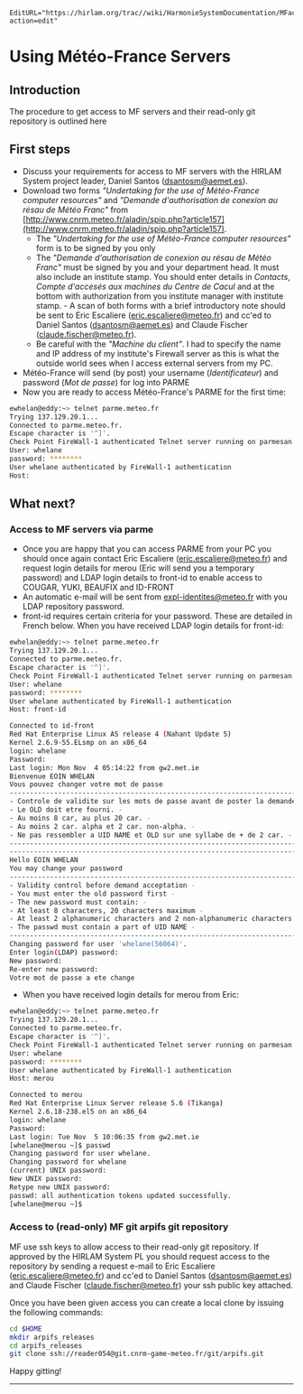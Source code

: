 ```@meta
EditURL="https://hirlam.org/trac//wiki/HarmonieSystemDocumentation/MFaccess?action=edit"
```
# Using Météo-France Servers

## Introduction

The procedure to get access to MF servers and their read-only git repository is outlined here

## First steps
 * Discuss your requirements for access to MF servers with the HIRLAM System project leader, Daniel Santos (dsantosm@aemet.es).
 * Download two forms *"Undertaking for the use of Météo-France computer resources"* and *"Demande d'authorisation de conexion au résau de Météo Franc"* from [http://www.cnrm.meteo.fr/aladin/spip.php?article157](http://www.cnrm.meteo.fr/aladin/spip.php?article157). 
   - The *"Undertaking for the use of Météo-France computer resources"* form  is to be signed by you only
   - The *"Demande d'authorisation de conexion au résau de Météo Franc"* must be signed by you and your department head. It must also include an institute stamp. You should enter details in *Contacts*, *Compte d'accesés aux machines du Centre de Cacul* and at the bottom with authorization from you institute manager with institute stamp.   - A scan of both forms with a brief introductory note should be sent to Eric Escaliere (eric.escaliere@meteo.fr) and cc'ed to Daniel Santos (dsantosm@aemet.es) and Claude Fischer (claude.fischer@meteo.fr).
   - Be careful with the *"Machine du client"*. I had to specify the name and IP address of my institute's Firewall server as this is what the outside world sees when I access external servers from my PC.
 * Météo-France will send (by post) your username (*Identificateur*) and password (*Mot de passe*) for log into PARME
 * Now you are ready to access Météo-France's PARME for the first time:
```bash
ewhelan@eddy:~> telnet parme.meteo.fr
Trying 137.129.20.1...
Connected to parme.meteo.fr.
Escape character is '^]'.
Check Point FireWall-1 authenticated Telnet server running on parmesan
User: whelane
password: ********
User whelane authenticated by FireWall-1 authentication
Host: 
```

## What next?
### Access to MF servers via parme
 * Once you are happy that you can access PARME from your PC you should once again contact Eric Escaliere (eric.escaliere@meteo.fr) and request login details for merou (Eric will send you a temporary password) and LDAP login details to front-id to enable access to COUGAR, YUKI, BEAUFIX and ID-FRONT
 * An automatic e-mail will be sent from expl-identites@meteo.fr with you LDAP repository password.
 * front-id requires certain criteria for your password. These are detailed in French below. When you have received LDAP login details for front-id:
```bash
ewhelan@eddy:~> telnet parme.meteo.fr
Trying 137.129.20.1...
Connected to parme.meteo.fr.
Escape character is '^]'.
Check Point FireWall-1 authenticated Telnet server running on parmesan
User: whelane
password: ********
User whelane authenticated by FireWall-1 authentication
Host: front-id

Connected to id-front
Red Hat Enterprise Linux AS release 4 (Nahant Update 5)
Kernel 2.6.9-55.ELsmp on an x86_64
login: whelane
Password: 
Last login: Mon Nov  4 05:14:22 from gw2.met.ie
Bienvenue EOIN WHELAN
Vous pouvez changer votre mot de passe
-------------------------------------------------------------------------
- Controle de validite sur les mots de passe avant de poster la demande -
- Le OLD doit etre fourni. -
- Au moins 8 car, au plus 20 car. -
- Au moins 2 car. alpha et 2 car. non-alpha. -
- Ne pas ressembler a UID NAME et OLD sur une syllabe de + de 2 car. -
-------------------------------------------------------------------------
-------------------------------------------------------------------------
Hello EOIN WHELAN
You may change your password
-------------------------------------------------------------------------
- Validity control before demand acceptation -
- You must enter the old password first -
- The new password must contain: -
- At least 8 characters, 20 characters maximum -
- At least 2 alphanumeric characters and 2 non-alphanumeric characters -
- The passwd must contain a part of UID NAME -
-------------------------------------------------------------------------
Changing password for user 'whelane(56064)'.
Enter login(LDAP) password: 
New password: 
Re-enter new password: 
Votre mot de passe a ete change

```

 * When you have received login details for merou from Eric:
```bash
ewhelan@eddy:~> telnet parme.meteo.fr
Trying 137.129.20.1...
Connected to parme.meteo.fr.
Escape character is '^]'.
Check Point FireWall-1 authenticated Telnet server running on parmesan
User: whelane
password: ********
User whelane authenticated by FireWall-1 authentication
Host: merou

Connected to merou
Red Hat Enterprise Linux Server release 5.6 (Tikanga)
Kernel 2.6.18-238.el5 on an x86_64
login: whelane
Password: 
Last login: Tue Nov  5 10:06:35 from gw2.met.ie
[whelane@merou ~]$ passwd
Changing password for user whelane.
Changing password for whelane
(current) UNIX password: 
New UNIX password: 
Retype new UNIX password: 
passwd: all authentication tokens updated successfully.
[whelane@merou ~]$ 
```

### Access to (read-only) MF git arpifs git repository
MF use ssh keys to allow access to their read-only git repository. If approved by the HIRLAM System PL you should request access to the repository by sending a request e-mail to Eric Escaliere (eric.escaliere@meteo.fr) and cc'ed to Daniel Santos (dsantosm@aemet.es) and Claude Fischer (claude.fischer@meteo.fr) your ssh public key attached.

Once you have been given access you can create a local clone by issuing the following commands:
```bash
cd $HOME
mkdir arpifs_releases
cd arpifs_releases
git clone ssh://reader054@git.cnrm-game-meteo.fr/git/arpifs.git
```
Happy gitting!



----


